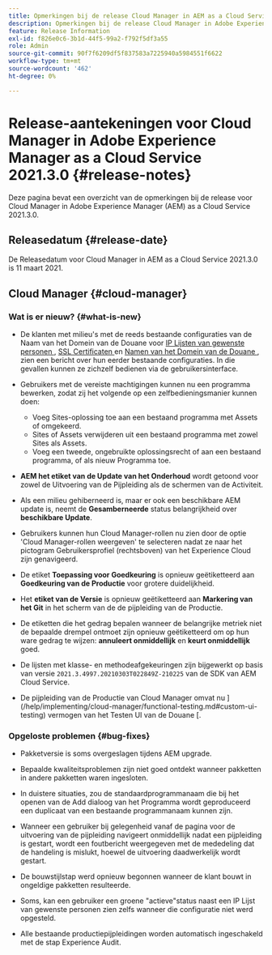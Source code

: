 ```yaml
---
title: Opmerkingen bij de release Cloud Manager in AEM as a Cloud Service 2021.3.0
description: Opmerkingen bij de release Cloud Manager in Adobe Experience Manager (AEM) as a Cloud Service release 2021.3.0
feature: Release Information
exl-id: f826e0c6-3b1d-44f5-99a2-f792f5df3a55
role: Admin
source-git-commit: 90f7f6209df5f837583a7225940a5984551f6622
workflow-type: tm+mt
source-wordcount: '462'
ht-degree: 0%

---
```


# Release-aantekeningen voor Cloud Manager in Adobe Experience Manager as a Cloud Service 2021.3.0 {#release-notes}

Deze pagina bevat een overzicht van de opmerkingen bij de release voor Cloud Manager in Adobe Experience Manager (AEM) as a Cloud Service 2021.3.0.

## Releasedatum {#release-date}

De Releasedatum voor Cloud Manager in AEM as a Cloud Service 2021.3.0 is 11 maart 2021.

## Cloud Manager {#cloud-manager}

### Wat is er nieuw? {#what-is-new}

* De klanten met milieu&#39;s met de reeds bestaande configuraties van de Naam van het Domein van de Douane voor [ IP Lijsten van gewenste personen ](/help/implementing/cloud-manager/ip-allow-lists/managing-ip-allow-lists.md#pre-existing-cdn), [ SSL Certificaten ](/help/implementing/cloud-manager/managing-ssl-certifications/managing-certificates.md#pre-existing-cdn) en [ Namen van het Domein van de Douane ](/help/implementing/cloud-manager/custom-domain-names/check-domain-name-status.md#pre-existing-cdn), zien een bericht over hun eerder bestaande configuraties. In die gevallen kunnen ze zichzelf bedienen via de gebruikersinterface.

* Gebruikers met de vereiste machtigingen kunnen nu een programma bewerken, zodat zij het volgende op een zelfbedieningsmanier kunnen doen:
   * Voeg Sites-oplossing toe aan een bestaand programma met Assets of omgekeerd.
   * Sites of Assets verwijderen uit een bestaand programma met zowel Sites als Assets.
   * Voeg een tweede, ongebruikte oplossingsrecht of aan een bestaand programma, of als nieuw Programma toe.

* **AEM het etiket van de Update van het Onderhoud** wordt getoond voor zowel de Uitvoering van de Pijpleiding als de schermen van de Activiteit.

* Als een milieu gehiberneerd is, maar er ook een beschikbare AEM update is, neemt de **Gesamberneerde** status belangrijkheid over **beschikbare Update**.

* Gebruikers kunnen hun Cloud Manager-rollen nu zien door de optie &#39;Cloud Manager-rollen weergeven&#39; te selecteren nadat ze naar het pictogram Gebruikersprofiel (rechtsboven) van het Experience Cloud zijn genavigeerd.

* De etiket **Toepassing voor Goedkeuring** is opnieuw geëtiketteerd aan **Goedkeuring van de Productie** voor grotere duidelijkheid.

* Het **etiket van de Versie** is opnieuw geëtiketteerd aan **Markering van het Git** in het scherm van de de pijpleiding van de Productie.

* De etiketten die het gedrag bepalen wanneer de belangrijke metriek niet de bepaalde drempel ontmoet zijn opnieuw geëtiketteerd om op hun ware gedrag te wijzen: **annuleert onmiddellijk** en **keurt onmiddellijk** goed.

* De lijsten met klasse- en methodeafgekeuringen zijn bijgewerkt op basis van versie `2021.3.4997.20210303T022849Z-210225` van de SDK van AEM Cloud Service.

* De pijpleiding van de Productie van Cloud Manager omvat nu ](/help/implementing/cloud-manager/functional-testing.md#custom-ui-testing) vermogen van het Testen UI van de Douane [.

### Opgeloste problemen  {#bug-fixes}

* Pakketversie is soms overgeslagen tijdens AEM upgrade.

* Bepaalde kwaliteitsproblemen zijn niet goed ontdekt wanneer pakketten in andere pakketten waren ingesloten.

* In duistere situaties, zou de standaardprogrammanaam die bij het openen van de Add dialoog van het Programma wordt geproduceerd een duplicaat van een bestaande programmanaam kunnen zijn.

* Wanneer een gebruiker bij gelegenheid vanaf de pagina voor de uitvoering van de pijpleiding navigeert onmiddellijk nadat een pijpleiding is gestart, wordt een foutbericht weergegeven met de mededeling dat de handeling is mislukt, hoewel de uitvoering daadwerkelijk wordt gestart.

* De bouwstijlstap werd opnieuw begonnen wanneer de klant bouwt in ongeldige pakketten resulteerde.

* Soms, kan een gebruiker een groene &quot;actieve&quot;status naast een IP Lijst van gewenste personen zien zelfs wanneer die configuratie niet werd opgesteld.

* Alle bestaande productiepijpleidingen worden automatisch ingeschakeld met de stap Experience Audit.
